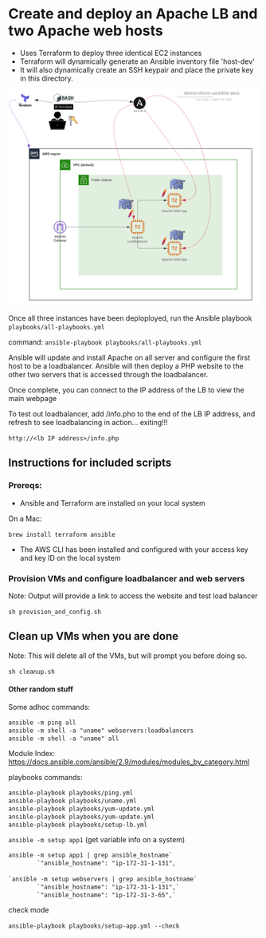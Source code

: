 # Create and deploy an Apache LB and two Apache web hosts

- Uses Terraform to deploy three identical EC2 instances
- Terraform will dynamically generate an Ansible inventory file 'host-dev'
- It will also dynamically create an SSH keypair and place the private key in this directory.

![Diagram](img/demo-tform-ansible-aws.png)

Once all three instances have been deploployed, run the Ansible playbook
`playbooks/all-playbooks.yml`

command: `ansible-playbook playbooks/all-playbooks.yml`

Ansible will update and install Apache on all server and configure the first host to be
a loadbalancer. Ansible will then deploy a PHP website to the other two servers that is accessed through the loadbalancer.

Once complete, you can connect to the IP address of the LB to view the main webpage

To test out loadbalancer, add /info.pho to the end of the LB IP address, and refresh to see
loadbalancing in action... exiting!!!

`http://<lb IP address>/info.php`

## Instructions for included scripts
### Prereqs:

- Ansible and Terraform are installed on your local system

On a Mac:

`brew install terraform ansible`

- The AWS CLI has been installed and configured with your access key and key ID on the local system

### Provision VMs and configure loadbalancer and web servers
Note: Output will provide a link to access the website and test load balancer

`sh provision_and_config.sh`

## Clean up VMs when you are done
Note: This will delete all of the VMs, but will prompt you before doing so.

`sh cleanup.sh`

#### Other random stuff

Some adhoc commands:

```
ansible -m ping all
ansible -m shell -a "uname" webservers:loadbalancers
ansible -m shell -a "uname" all 

```

Module Index:
https://docs.ansible.com/ansible/2.9/modules/modules_by_category.html

playbooks commands:

```
ansible-playbook playbooks/ping.yml
ansible-playbook playbooks/uname.yml
ansible-playbook playbooks/yum-update.yml
ansible-playbook playbooks/yum-update.yml 
ansible-playbook playbooks/setup-lb.yml

```


`ansible -m setup app1`  (get variable info on a system)

```
ansible -m setup app1 | grep ansible_hostname`
        `"ansible_hostname": "ip-172-31-1-131",

`ansible -m setup webservers | grep ansible_hostname`
        `"ansible_hostname": "ip-172-31-1-131",`
        `"ansible_hostname": "ip-172-31-3-65",`

```

check mode


`ansible-playbook playbooks/setup-app.yml --check`
